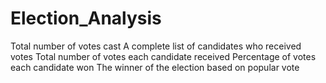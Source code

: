 # Election_Analysis

Total number of votes cast
A complete list of candidates who received votes
Total number of votes each candidate received
Percentage of votes each candidate won
The winner of the election based on popular vote
